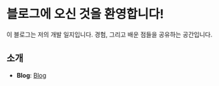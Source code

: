 # 블로그에 오신 것을 환영합니다!

이 블로그는 저의 개발 일지입니다. 경험, 그리고 배운 점들을 공유하는 공간입니다.

## 소개

-   **Blog**: [Blog](https://blog.injun.dev)
